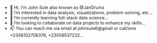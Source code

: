 - 👋 Hi, I’m John Sule also known as @JanDrumz
- 👀 I’m interested in data analysis, visualizations, problem-solving, etc...
- 🌱 I’m currently learning full-stack data science...
- 💞️ I’m looking to collaborate on data projects to enhance my skills...
- 📫 You can reach me via email at johnsule6@gmail or call/sms +2348102706376, +23058537232...

<!---
JanDrumz/JanDrumz is a ✨ special ✨ repository because its `README.md` (this file) appears on your GitHub profile.
You can click the Preview link to take a look at your changes.
--->
